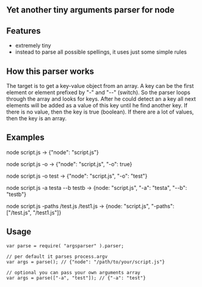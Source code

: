 ## Yet another tiny arguments parser for node

## Features
 * extremely tiny
 * instead to parse all possible spellings, it uses just some simple rules

## How this parser works
The target is to get a key-value object from an array. A key can be the first element or element prefixed by "-" and "--" (switch). 
So the parser loops through the array and looks for keys. After he could detect an a key all next elements will be added as a value of this key until he find another key.
If there is no value, then the key is true (boolean). If there are a lot of values, then the key is an array.

## Examples

node script.js -> {"node": "script.js"}

node script.js -o -> {"node": "script.js", "-o": true}

node script.js -o test -> {"node": "script.js", "-o": "test"}

node script.js -a testa --b testb -> {node: "script.js", "-a": "testa", "--b": "testb"}
 
node script.js -paths /test.js /test1.js -> {node: "script.js", "-paths": ["/test.js", "/test1.js"]}

## Usage

    var parse = require( "argsparser" ).parser;
    
    // per default it parses process.argv
    var args = parse(); // {"node": "/path/to/your/script.js"}
    
    // optional you can pass your own arguments array
    var args = parse(["-a", "test"]); // {"-a": "test"}